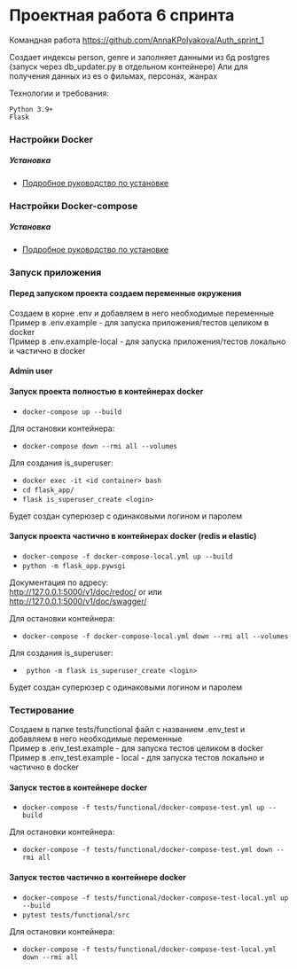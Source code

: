 # Проектная работа 6 спринта

Командная работа https://github.com/AnnaKPolyakova/Auth_sprint_1


Создает индексы person, genre и заполняет данными из бд postgres
(запуск через db_updater.py в отдельном контейнере)
Апи для получения данных из es о фильмах, персонах, жанрах  

Технологии и требования:
```
Python 3.9+
Flask
``` 

### Настройки Docker

##### Установка

* [Подробное руководство по установке](https://docs.docker.com/install/linux/docker-ce/ubuntu/)

### Настройки Docker-compose

##### Установка

* [Подробное руководство по установке](https://docs.docker.com/compose/install/)

### Запуск приложения

#### Перед запуском проекта создаем переменные окружения
Создаем в корне .env и добавляем в него необходимые переменные  
Пример в .env.example - для запуска приложения/тестов целиком в docker  
Пример в .env.example-local - для запуска приложения/тестов локально и 
частично в docker

#### Admin user

#### Запуск проекта полностью в контейнерах docker

* `docker-compose up --build`

Для остановки контейнера:  
* `docker-compose down --rmi all --volumes`


Для создания is_superuser:  

* `docker exec -it <id container> bash`
* `cd flask_app/`
* `flask is_superuser_create <login>`

Будет создан суперюзер с одинаковыми логином и паролем 


#### Запуск проекта частично в контейнерах docker (redis и elastic)

* `docker-compose -f docker-compose-local.yml up --build`
* `python -m flask_app.pywsgi`

Документация по адресу:  
http://127.0.0.1:5000/v1/doc/redoc/ or или  
http://127.0.0.1:5000/v1/doc/swagger/  

Для остановки контейнера:  
* `docker-compose -f docker-compose-local.yml down --rmi all --volumes`

Для создания is_superuser:  

* ` python -m flask is_superuser_create <login>`

Будет создан суперюзер с одинаковыми логином и паролем 

### Тестирование  

Создаем в папке tests/functional файл с названием .env_test и добавляем в него 
необходимые переменные  
Пример в .env_test.example - для запуска тестов целиком в docker  
Пример в .env_test.example - local - для запуска тестов локально и 
частично в docker


#### Запуск тестов в контейнере docker  

* `docker-compose -f tests/functional/docker-compose-test.yml up --build`

Для остановки контейнера: 
* `docker-compose -f tests/functional/docker-compose-test.yml down --rmi all`

#### Запуск тестов частично в контейнере docker  

* `docker-compose -f tests/functional/docker-compose-test-local.yml up --build`
* `pytest tests/functional/src`

Для остановки контейнера: 
* `docker-compose -f tests/functional/docker-compose-test-local.yml down --rmi all`